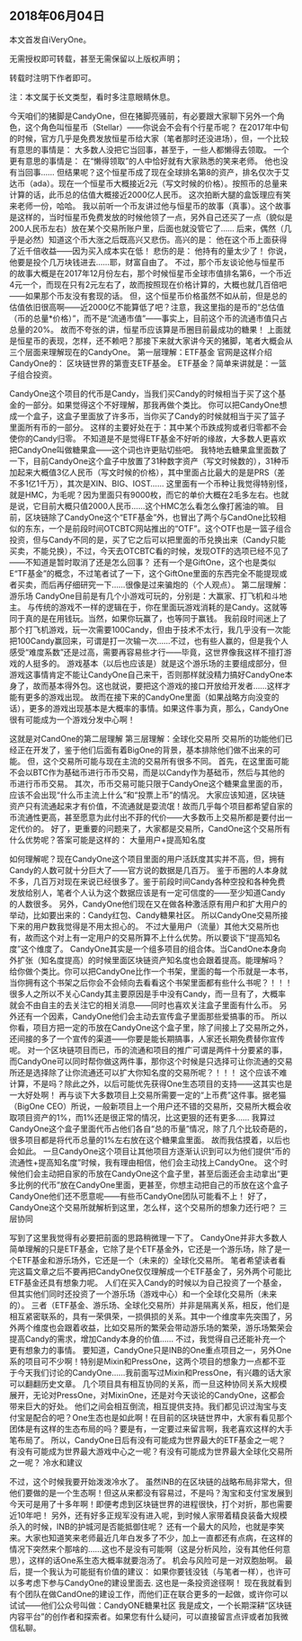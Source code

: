 2018年06月04日
----

​本文首发自iVeryOne。

无需授权即可转载，甚至无需保留以上版权声明；

转载时注明下作者即可。

注：本文属于长文类型，看时多注意眼睛休息。



今天咱们的猪脚是CandyOne，但在猪脚亮骚前，有必要跟大家聊下另外一个角色，这个角色叫恒星币（Stellar）——你说会不会有个行星币呢？
在2017年中旬的时候，官方几乎是免费发放恒星币给大家（笔者那时还没进场），但，一个比较有意思的事情是：
大多数人没把它当回事，甚至于，一些人都懒得去领取。
一个更有意思的事情是：
在“懒得领取”的人中恰好就有大家熟悉的笑来老师。
他也没有当回事……
但结果呢？这个恒星币成了现在全球排名第8的资产，排名仅次于艾达币（ada）。现在一个恒星币大概接近2元（写文时候的价格）。按照币的总量来计算的话，此币总的估值大概接近2000亿人民币。
这次拍断大腿的盒饭理应有笑来老师一份，哈哈。
我以前听一个币友讲过他与恒星币的故事（真事）。这个故事是这样的，当时恒星币免费发放的时候他领了一点，另外自己还买了一点（貌似是200人民币左右）放在某个交易所账户里，后面也就没管它了……
后来，偶然（几乎是必然）知道这个币大涨之后既高兴又悲伤。高兴的是：
他在这个币上面获得了近千倍收益——因为买入成本实在低！
悲伤的是：
他持有的量太少了！
你说，他要是投个几万块钱进去……耶，财富自由了。
不过，那个币友谈论他与恒星币的故事大概是在2017年12月份左右，那个时候恒星币全球市值排名第6，一个币近4元一个，而现在只有2元左右了，故而按照现在价格计算的，大概也就几百倍吧——如果那个币友没有套现的话。
但，这个恒星币价格虽然不如从前，但是总的估值依旧很高啊——近2000亿不能算低了吧？注意，我这里指的是币的“总估值（币的总量*价格）”，而不是“流通市值”——事实上，目前这个币的流通市值只占总量的20%。
故而不夸张的讲，恒星币应该算是币圈目前最成功的糖果！
上面就是恒星币的表现，怎样，还不赖吧？那接下来就大家讲今天的猪脚，笔者大概会从三个层面来理解现在的CandyOne。
第一层理解：ETF基金
官网是这样介绍CandyOne的：
区块链世界的第壹支ETF基金。
ETF基金？简单来讲就是：一篮子组合投资。

CandyOne这个项目的代币是Candy，当我们买Candy的时候相当于买了这个基金的一部分。如果觉得这个不好理解，那我再做个类比。
你可以把CandyOne想成一个盒子，这盒子里面放了许多币，当你买了Candy的时候就相当于买了篮子里面所有币的一部分。
这样的主要好处在于：其中某个币跌成狗或者归零都不会使你的Candy归零。
不知道是不是觉得ETF基金不好听的缘故，大多数人更喜欢把CandyOne叫做糖果盒——这个词也许更贴切些吧。
我特地去糖果盒里面数了一下，目前CandyOne这个盒子中放置了31种数字资产（写文时候数的），31种币加起来大概值3亿人民币（写文时候的价格），其中里面占比最大的是是PRS（差不多1亿1千万），其次是XIN、BIG、IOST……
这里面有一个币种让我觉得特别怪，就是HMC，为毛呢？因为里面只有9000枚，而它的单价大概在2毛多左右。也就是说，它目前大概只值2000人民币……这个HMC怎么看怎么像打酱油的嘛。
目前，区块链除了CandyOne这个“ETF基金”外，也冒出了两个与CandOne比较相似的东东，一个是前段时间OTCBTC网站推出的“OTF”。这个OTF也是一篮子组合投资，但与Candy不同的是，买了它之后可以把里面的币兑换出来（Candy只能买卖，不能兑换），不过，今天去OTCBTC看的时候，发现OTF的选项已经不见了——不知道是暂时取消了还是怎么回事？
还有一个是GiftOne，这个也是类似E“TF基金”的概念，不过笔者试了一下，这个GiftOne里面的东西完全不能提现或者买卖，而后再仔细研究一下……很像是过来骗炮的（个人观点）。
第二层理解：游乐场
CandyOne目前是有几个小游戏可玩的，分别是：大赢家、打飞机和斗地主。
与传统的游戏不一样的逻辑在于，你在里面玩游戏消耗的是Candy。这就等同于真的是在用钱玩。当然，如果你玩赢了，也等同于赢钱。
我前段时间迷上了那个打飞机游戏，玩一次需要100Candy，但由于技术不太行，我几乎没有一次能把100Candy赢回来，可谓是打一次输一次……不过，也有些人赢的，但是我个人感受“难度系数”还是过高，需要再容易些才行——毕竟，这世界像我这样不擅打游戏的人挺多的。
游戏基本（以后也应该是）就是这个游乐场的主要组成部分，但游戏这事情肯定不能让CandyOne自己来干，否则那样就没精力搞好CandyOne本身了，故而基本得外包。这也就说，要把这个游戏的接口开放给开发者……这样才能有更多的游戏出现。
故而在接下来的CandyOne里面（如果战略方向没变的话），更多的游戏出现基本是大概率的事情。如果这件事为真，那么，CandyOne很有可能成为一个游戏分发中心啊！

这就是对CandOne的第二层理解
第三层理解：全球化交易所
交易所的功能他们已经正在开发了，鉴于他们后面有着BigOne的背景，基本排除他们做不出来的可能。
但，这个交易所可能与现在主流的交易所有很多不同。
首先，在这里面可能不会以BTC作为基础币进行币币交易，而是以Candy作为基础币，然后与其他的币进行币币交易。
其次，币币交易可能只限于CandyOne这个糖果盒里面的币，应该不会出现“什么币主流上什么”和“投票上币”的情况。
大家应该知道，区块链资产只有流通起来才有价值，不流通就是耍流氓！故而几乎每个项目都希望自家的币流通性更高，甚至愿意为此付出不菲的代价——大多数币上交易所都是要付出一定代价的。
好了，更重要的问题来了，大家都是交易所，CandOne这个交易所有什么优势呢？答案可能是这样的：
大量用户+提高知名度

如何理解呢？现在CandyOne这个项目里面的用户活跃度其实并不高，但，拥有Candy的人数可就十分巨大了——官方说的数据是几百万。
鉴于币圈的人本身就不多，几百万对现在来说已经很多了。鉴于前段时间Candy各种空投和各种免费发放给别人，笔者个人认为这个数据应该是有一定可信度的——至少知道Candy的人数很多。
另外，CandyOne他们现在又在做各种激活原有用户和扩大用户的举动，比如要出来的：Candy红包、Candy糖果社区。
所以CandyOne交易所接下来的用户数我觉得是不用太担心的。
不过大量用户（流量）其他大交易所也有，故而这个对上有一定用户的交易所算不上什么优势。所以要谈下“提高知名度”这个维度了。
CandyOne其实是一个组多项目的组合体。当CandOne本身向外扩张（知名度提高）的时候里面区块链资产知名度也会跟着提高。能理解吗？
给你做个类比。你可以把CandyOne比作一个书架，里面的每一个币就是一本书，当你拥有这个书架之后你会不会倾向去看看这个书架里面都有些什么书呢？！！！
很多人之所以不关心Candy其主要原因是手中没有Candy，而一旦有了，大概率就会不由自主的去关注它的相关消息——同时也喜欢关注盒子里面有什么币。
另外还有一个因素，CandyOne他们会主动去宣传盒子里面那些爱搞事的币。
所以你看，项目方把一定的币放在CandyOne这个盒子里，除了间接上了交易所之外，还间接的多了一个宣传的渠道——你要是能长期搞事，人家还长期免费替你宣传呢。
对一个区块链项目而已，币的流通和项目的推广可谓是两件十分要紧的事，而CandyOne可以同时帮你做这两件事，那你这个时候是只选择可让你流通的交易所还是选择除了让你流通还可以扩大你知名度的交易所呢？！！！
这个应该不难计算，不是吗？除此之外，以后可能优先获得One生态项目的支持——这其实也是一大好处啊！
再与谈下大多数项目上交易所需要一定的“上币费”这件事。据老猫（BigOne CEO）所说，一般新项目上一个用户还不错的交易所，交易所大概会收取项目资产的1%，而1%还是很正常的情况，比这更狠的还有更多……
我算过CandyOne这个盒子里面代币占他们各自“总的币量”情况，除了几个比较奇葩的，很多项目都是将代币总量的1%左右放在这个糖果盒里面。
故而我估摸着，以后也会如此。
一旦CandyOne这个项目让其他项目方逐渐认识到可以为他们提供“币的流通性+提高知名度”时候，我有理由相信，他们会主动找上CandyOne。
这个时候他们会主动把自家的币放在CandyOne这个盒子里，甚至后面还会主动拿出“更多比例的代币”放在CandyOne里面，更甚至，你想主动把自己的币放在这个盒子CandyOne他们还不愿意呢——有些币CandyOne团队可能看不上！
好了，CandyOne这个交易所就解析到这里，怎么样，这个交易所的想象力还行吧？
三层协同

写到了这里我觉得有必要把前面的思路稍微理一下了。
CandyOne并非大多数人简单理解的只是ETF基金，它除了是个ETF基金外，它还是一个游乐场，除了是一个ETF基金和游乐场外，它还是一个（未来的）全球化交易所。
笔者希望读者看完这篇文章之后不要再把CandyOne仅仅理解成一个ETF基金了，另外两个可能比ETF基金还具有想象力呢。
人们在买入Candy的时候以为自己投资了一个基金，但其实他们同时还投资了一个游乐场（游戏中心）和一个全球化交易所（未来的）。
三者（ETF基金、游乐场、全球化交易所）并非是隔离关系，相反，他们是相互紧密联系的，具有一荣俱荣，一损俱损的关系。其中一个维度率先突围了，另外两个维度也会跟着收益，比如交易所的繁荣会带动游乐场的繁荣，游乐场繁荣会提高Candy的需求，增加Candy本身的价值……
不过，我觉得自己还能补充一个更有想象力的事情。
要知道，CandyOne只是INB的One重点项目之一，另外One系的项目可不少啊！特别是Mixin和PressOne，这两个项目的想象力一点都不亚于今天我们讨论的CandyOne……我前面写过Mixin和PressOne，有兴趣的话大家可以翻翻历史文章。
几个项目具有相互协同的关系，而一旦这种协同关系大规模展开，无论对PressOne，对MixinOne，还是对今天谈论的CandyOne，这都会带来巨大的好处。
他们之间会相互倒流，相互提供支持。我们都见识过淘宝与支付宝是配合的吧？One生态也是如此啊！在目前的区块链世界中，大家有看见那个团体是有这样的生态布局的吗？要是有，一定要过来留言啊，我老喜欢这样的大手笔布局了。
所以，CandyOne日后有没有可能成为世界最大的ETF基金之一呢？有没有可能成为世界最大游戏中心之一呢？有没有可能成为世界最大全球化交易所之一呢？
冷水和建议

不过，这个时候我要开始泼泼冷水了。
虽然INB的在区块链的战略布局非常大，但他们要做的是一个生态啊！但这从来都没有容易过，不是吗？淘宝和支付宝发展到今天可是用了十多年啊！即便考虑到区块链世界的进程很快，打个对折，那也需要近10年吧！
另外，还有好多正规军没有进入呢，到时候人家带着精良装备大规模杀入的时候，INB的护城河是否能抵御住呢？
还有一个最大的风险，也就是李笑来。大家也知道笑来老师最近几年白发多了不少，加上一直都还有点病，在这样的情况下突然来个那啥的……这也不是没有可能啊（这是分析风险，没有其他任何意思），这样的话One系生态大概率就要泡汤了。
机会与风险可是一对双胞胎啊。
最后，提一个我认为可能挺有价值的建议：
如果你要钱没钱（与笔者一样），也许可以多考虑下参与CandyOne的建设里面去.
这也是一条投资途径啊！
现在我就看到有个团队在做CandOne的建设工作，而他们正在联合更多的一起做，或许你可以试试——他们公众号叫做：CandyONE糖果社区
我是成文，一个长期深耕“区块链内容平台”的创作者和探索者。如果您有什么疑问，可以直接留言点评或者加我微信私聊。






